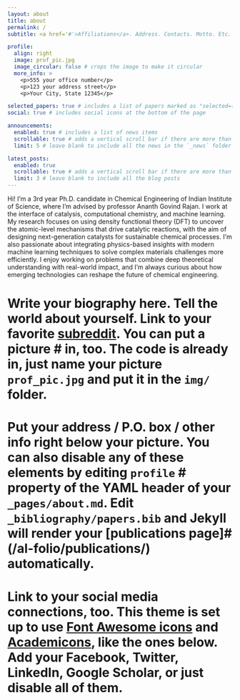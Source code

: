 ```yaml
---
layout: about
title: about
permalink: /
subtitle: <a href='#'>Affiliations</a>. Address. Contacts. Motto. Etc.

profile:
  align: right
  image: prof_pic.jpg
  image_circular: false # crops the image to make it circular
  more_info: >
    <p>555 your office number</p>
    <p>123 your address street</p>
    <p>Your City, State 12345</p>

selected_papers: true # includes a list of papers marked as "selected={true}"
social: true # includes social icons at the bottom of the page

announcements:
  enabled: true # includes a list of news items
  scrollable: true # adds a vertical scroll bar if there are more than 3 news items
  limit: 5 # leave blank to include all the news in the `_news` folder

latest_posts:
  enabled: true
  scrollable: true # adds a vertical scroll bar if there are more than 3 new posts items
  limit: 3 # leave blank to include all the blog posts
---
```


Hi! I’m a 3rd year Ph.D. candidate in Chemical Engineering of Indian Institute of Science, where I’m advised by professor Ananth Govind Rajan. I work at the interface of catalysis, computational chemistry, and machine learning. My research focuses on using density functional theory (DFT) to uncover the atomic-level mechanisms that drive catalytic reactions, with the aim of designing next-generation catalysts for sustainable chemical processes. I'm also passionate about integrating physics-based insights with modern machine learning techniques to solve complex materials challenges more efficiently. I enjoy working on problems that combine deep theoretical understanding with real-world impact, and I’m always curious about how emerging technologies can reshape the future of chemical engineering.

# Write your biography here. Tell the world about yourself. Link to your favorite [subreddit](http://reddit.com). You can put a picture # in, too. The code is already in, just name your picture `prof_pic.jpg` and put it in the `img/` folder.

# Put your address / P.O. box / other info right below your picture. You can also disable any of these elements by editing `profile` # property of the YAML header of your `_pages/about.md`. Edit `_bibliography/papers.bib` and Jekyll will render your [publications page]#(/al-folio/publications/) automatically.

# Link to your social media connections, too. This theme is set up to use [Font Awesome icons](https://fontawesome.com/) and [Academicons](https://jpswalsh.github.io/academicons/), like the ones below. Add your Facebook, Twitter, LinkedIn, Google Scholar, or just disable all of them.
